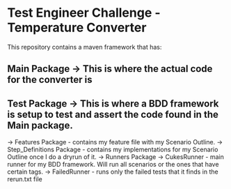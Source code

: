 # Test Engineer Challenge - Temperature Converter

This repository contains a maven framework that has:
  
## Main Package -> This is where the actual code for the converter is

## Test Package -> This is where a BDD framework is setup to test and assert the code found in the Main package.
   -> Features Package - contains my feature file with my Scenario Outline.
   -> Step_Definitions Package - contains my implementations for my Scenario Outline once I do a dryrun of it.
   -> Runners Package
        -> CukesRunner - main runner for my BDD framework. Will run all scenarios or the ones that have certain tags. 
        -> FailedRunner - runs only the failed tests that it finds in the rerun.txt file
      
